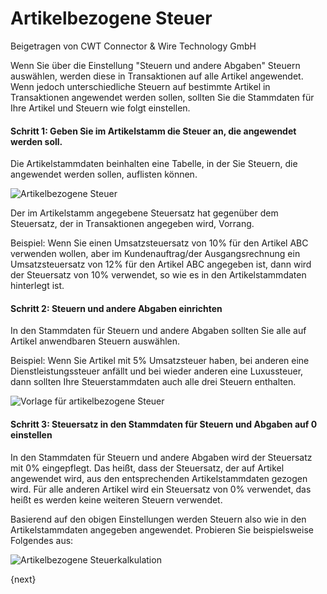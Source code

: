 # Artikelbezogene Steuer
<span class="text-muted contributed-by">Beigetragen von CWT Connector & Wire Technology GmbH</span>

Wenn Sie über die Einstellung "Steuern und andere Abgaben" Steuern auswählen, werden diese in Transaktionen auf alle Artikel angewendet. Wenn jedoch unterschiedliche Steuern auf bestimmte Artikel in Transaktionen angewendet werden sollen, sollten Sie die Stammdaten für Ihre Artikel und Steuern wie folgt einstellen.

#### Schritt 1: Geben Sie im Artikelstamm die Steuer an, die angewendet werden soll.

Die Artikelstammdaten beinhalten eine Tabelle, in der Sie Steuern, die angewendet werden sollen, auflisten können.

![Artikelbezogene Steuer]({{docs_base_url}}/assets/old_images/erpnext/item-wise-tax.png)

Der im Artikelstamm angegebene Steuersatz hat gegenüber dem Steuersatz, der in Transaktionen angegeben wird, Vorrang.

Beispiel: Wenn Sie einen Umsatzsteuersatz von 10% für den Artikel ABC verwenden wollen, aber im Kundenauftrag/der Ausgangsrechnung ein Umsatzsteuersatz von 12% für den Artikel ABC angegeben ist, dann wird der Steuersatz von 10% verwendet, so wie es in den Artikelstammdaten hinterlegt ist.

#### Schritt 2: Steuern und andere Abgaben einrichten

In den Stammdaten für Steuern und andere Abgaben sollten Sie alle auf Artikel anwendbaren Steuern auswählen.

Beispiel: Wenn Sie Artikel mit 5% Umsatzsteuer haben, bei anderen eine Dienstleistungssteuer anfällt und bei wieder anderen eine Luxussteuer, dann sollten Ihre Steuerstammdaten auch alle drei Steuern enthalten.

![Vorlage für artikelbezogene Steuer]({{docs_base_url}}/assets/old_images/erpnext/item-wise-tax-master.png)

#### Schritt 3: Steuersatz in den Stammdaten für Steuern und Abgaben auf 0 einstellen

In den Stammdaten für Steuern und andere Abgaben wird der Steuersatz mit 0% eingepflegt. Das heißt, dass der Steuersatz, der auf Artikel angewendet wird, aus den entsprechenden Artikelstammdaten gezogen wird. Für alle anderen Artikel wird ein Steuersatz von 0% verwendet, das heißt es werden keine weiteren Steuern verwendet.

Basierend auf den obigen Einstellungen werden Steuern also wie in den Artikelstammdaten angegeben angewendet. Probieren Sie beispielsweise Folgendes aus:

![Artikelbezogene Steuerkalkulation]({{docs_base_url}}/assets/old_images/erpnext/item-wise-tax-calc.png)

{next}
